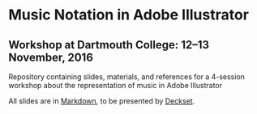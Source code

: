 # Music Notation in Adobe Illustrator

## Workshop at Dartmouth College: 12–13 November, 2016

Repository containing slides, materials, and references for a 4-session workshop about the representation of music in Adobe Illustrator

All slides are in [Markdown](https://daringfireball.net/projects/markdown/), to be presented by [Deckset](http://www.decksetapp.com/).